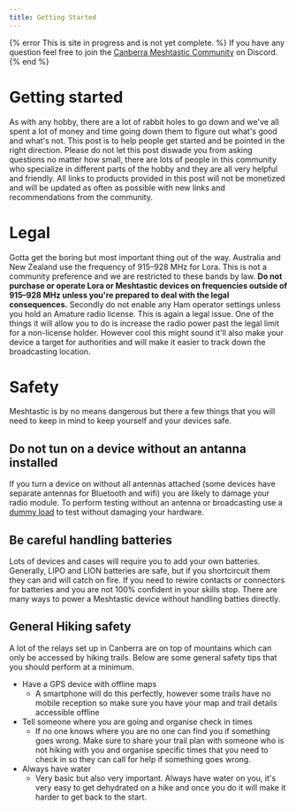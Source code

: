 ```yaml
---
title: Getting Started 
---
```

{% error This is site in progress and is not yet complete. %}
If you have any question feel free to join the [Canberra Meshtastic Community](https://discord.com/invite/4QgFsuaC3Z) on Discord.
{% end %}
# Getting started
As with any hobby, there are a lot of rabbit holes to go down and we've all spent a lot of money and time going down them to figure out what's good and what's not.
This post is to help people get started and be pointed in the right direction.
Please do not let this post diswade you from asking questions no matter how small, there are lots of people in this community who specialize in different parts of the hobby and they are all very helpful and friendly.
All links to products provided in this post will not be monetized and will be updated as often as possible with new links and recommendations from the community.

# __Legal__
Gotta get the boring but most important thing out of the way.
Australia and New Zealand use the frequency of 915–928 MHz for Lora.
This is not a community preference and we are restricted to these bands by law.
**Do not purchase or operate Lora or Meshtastic devices on frequencies outside of 915–928 MHz unless you're prepared to deal with the legal consequences.**
Secondly do not enable any Ham operator settings unless you hold an Amature radio license.
This is again a legal issue.
One of the things it will allow you to do is increase the radio power past the legal limit for a non-license holder.
However cool this might sound it'll also make your device a target for authorities and will make it easier to track down the broadcasting location.

# __Safety__
Meshtastic is by no means dangerous but there a few things that you will need to keep in mind to keep yourself and your devices safe.

## Do not tun on a device without an antanna installed
If you turn a device on without all antennas attached (some devices have separate antennas for Bluetooth and wifi) you are likely to damage your radio module.
To perform testing without an antenna or broadcasting use a [dummy load](https://en.wikipedia.org/wiki/Dummy_load) to test without damaging your hardware.

## Be careful handling batteries
Lots of devices and cases will require you to add your own batteries.
Generally, LIPO and LION batteries are safe, but if you shortcircuit them they can and will catch on fire.
If you need to rewire contacts or connectors for batteries and you are not 100% confident in your skills stop.
There are many ways to power a Meshtastic device without handling batties directly.

## General Hiking safety
A lot of the relays set up in Canberra are on top of mountains which can only be accessed by hiking trails.
Below are some general safety tips that you should perform at a minimum.
- Have a GPS device with offline maps
    - A smartphone will do this perfectly, however some trails have no mobile reception so make sure you have your map and trail details accessible offline
- Tell someone where you are going and organise check in times
    - If no one knows where you are no one can find you if something goes wrong. Make sure to share your trail plan with someone who is not hiking with you and organise specific times that you need to check in so they can call for help if something goes wrong. 
- Always have water
    - Very basic but also very important. Always have water on you, it's very easy to get dehydrated on a hike and once you do it will make it harder to get back to the start.

